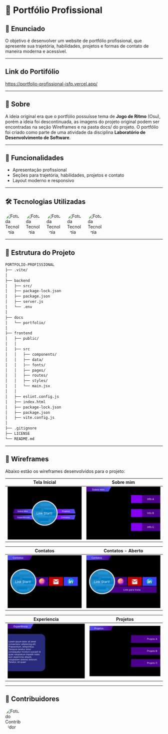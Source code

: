 # 🚀 Portfólio Profissional

## 📝 Enunciado
O objetivo é desenvolver um website de portfólio profissional, que apresente sua trajetória, habilidades, projetos e formas de contato de maneira moderna e acessível.

---

## Link do Portifólio 

 https://portfolio-profissional-isfp.vercel.app/

---

## 📖 Sobre
A ideia original era que o portfólio possuísse tema de **Jogo de Ritmo** (Osu), porém a ideia foi descontinuada, as imagens do projeto original podem ser encontradas na seção Wireframes e na pasta docs/ do projeto. O portfólio foi criado como parte de uma atividade da disciplina **Laboratório de Desenvolvimento de Software**.

---

## 🌌 Funcionalidades
- Apresentação profissional  
- Seções para trajetória, habilidades, projetos e contato  
- Layout moderno e responsivo  

---

## 🛠 Tecnologias Utilizadas

<div style="display: flex; align-items: center; gap: 8px;">
  <img src="https://img.icons8.com/?size=100&id=NfbyHexzVEDk&format=png&color=000000" alt="Foto da Tecnologia" width="50" style="border-radius: 50%;">
  <span><strong></strong></span> 
  <img src="https://img.icons8.com/?size=100&id=108784&format=png&color=000000" alt="Foto da Tecnologia" width="50" style="border-radius: 50%;">
  <span><strong></strong></span> 
  <img src="https://img.icons8.com/?size=100&id=D2Hi2VkJSi33&format=png&color=000000" alt="Foto da Tecnologia" width="50" style="border-radius: 50%;">
  <span><strong></strong></span> 
  <img src="https://img.icons8.com/?size=100&id=CIAZz2CYc6Kc&format=png&color=000000" alt="Foto da Tecnologia" width="50" style="border-radius: 50%;">
  <span><strong></strong></span> 
  <img src="https://img.icons8.com/?size=100&id=54087&format=png&color=000000" alt="Foto da Tecnologia" width="50" style="border-radius: 50%;">
  <span><strong></strong></span> 
</div>

---

## 📂 Estrutura do Projeto
```  bash
PORTFOLIO-PROFISSIONAL
├── .vite/
│
├── backend
│   ├── src/
│   ├── package-lock.json
│   ├── package.json
│   ├── server.js
│   └── .env
│
├── docs
│   └── portfolio/
│
├── frontend
│   ├── public/
│   │
│   ├── src
│   │   ├── components/
│   │   ├── data/
│   │   ├── fonts/
│   │   ├── pages/
│   │   ├── routes/
│   │   ├── styles/
│   │   └── main.jsx
│   │
│   ├── eslint.config.js
│   ├── index.html
│   ├── package-lock.json
│   ├── package.json
│   ├── vite.config.js
│ 
├── .gitignore
├── LICENSE
└── README.md

``` 
---

## 🎵 Wireframes

Abaixo estão os wireframes desenvolvidos para o projeto:

<div align="center">

|                     Tela Inicial                     |                Sobre mim                 |
| :------------------------------------------------------: | :-------------------------------------------: |
| ![Tela Inicial](docs/portfolio/Desktop-Inicio.png) | ![Sobre mim](docs/portfolio/Desktop-SobreMim.png) |

|                  Contatos                  |                   Contatos - Aberto                    |
| :---------------------------------------------: | :-------------------------------------------------: |
| ![Contatos](docs/portfolio/Desktop-Contatos.png) | ![Projetos](docs/portfolio/Desktop-ContatosV2.png) |

|                 Experiencia                  |            Projetos             |
| :-------------------------------------------: | :-----------------------------------------------: |
| ![Experiencia ](docs/portfolio/Desktop-Experiencia.png) | ![Projetos](docs/portfolio/Desktop-Projetos.png) |

</div>

---

## 🤝 Contribuidores
<div style="display: flex; align-items: center; gap: 8px;">
  <img src="https://avatars.githubusercontent.com/u/170900906?v=4" alt="Foto do Contribuidor" width="50" style="border-radius: 50%;">
  <span><strong></strong></span>
</div>


